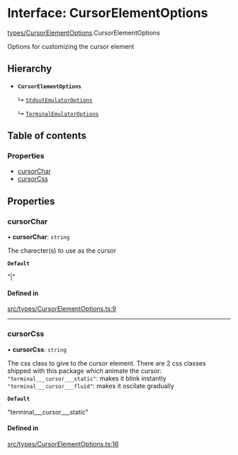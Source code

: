 # Interface: CursorElementOptions

[types/CursorElementOptions](../wiki/types.CursorElementOptions).CursorElementOptions

Options for customizing the cursor element

## Hierarchy

- **`CursorElementOptions`**

  ↳ [`StdoutEmulatorOptions`](../wiki/types.StdoutEmulatorOptions.StdoutEmulatorOptions)

  ↳ [`TerminalEmulatorOptions`](../wiki/types.TerminalEmulatorOptions.TerminalEmulatorOptions)

## Table of contents

### Properties

- [cursorChar](../wiki/types.CursorElementOptions.CursorElementOptions#cursorchar)
- [cursorCss](../wiki/types.CursorElementOptions.CursorElementOptions#cursorcss)

## Properties

### cursorChar

• **cursorChar**: `string`

The charecter(s) to use as the cursor

**`Default`**

"|"

#### Defined in

[src/types/CursorElementOptions.ts:9](https://github.com/LucEnden/unix-terminal-emulator/blob/604a97a/src/types/CursorElementOptions.ts#L9)

___

### cursorCss

• **cursorCss**: `string`

The css class to give to the cursor element. There are 2 css classes shipped with this package which animate the cursor:  
```"terminal___cursor___static"```: makes it blink instantly  
```"terminal___cursor___fluid"```: makes it oscilate gradually

**`Default`**

"terminal___cursor___static"

#### Defined in

[src/types/CursorElementOptions.ts:16](https://github.com/LucEnden/unix-terminal-emulator/blob/604a97a/src/types/CursorElementOptions.ts#L16)
